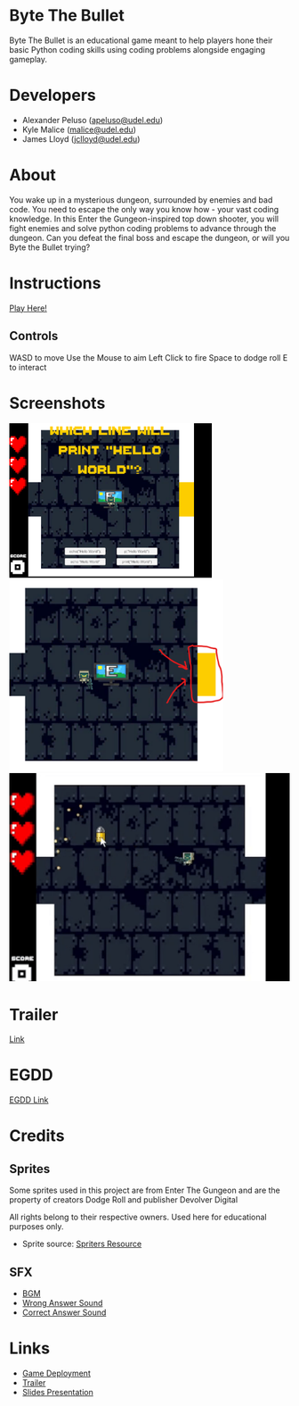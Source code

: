 # Byte The Bullet
Byte The Bullet is an educational game meant to help players hone their basic Python coding skills using coding problems alongside engaging gameplay.

# Developers
- Alexander Peluso (apeluso@udel.edu)
- Kyle Malice (malice@udel.edu)
- James Lloyd (jclloyd@udel.edu)

# About
You wake up in a mysterious dungeon, surrounded by enemies and bad code. You need to escape the only way you know how - your vast coding knowledge. In this Enter the Gungeon-inspired top down shooter, you will fight enemies and solve python coding problems to advance through the dungeon. Can you defeat the final boss and escape the dungeon, or will you Byte the Bullet trying?

# Instructions
[Play Here!](https://apeluso03.github.io/Byte_The_Bullet/)
## Controls
WASD to move
Use the Mouse to aim
Left Click to fire
Space to dodge roll
E to interact

# Screenshots
![Screenshot of a question being answered](docs/Screenshot1.png)<br>
![Screenshot of locked question room](docs/Screenshot2.png)<br>
![Screenshot of player fighting an enemy](docs/Screenshot3.png)

# Trailer
[Link](https://www.youtube.com/watch?v=-QafAWPW3FY&ab_channel=apel)

# EGDD
[EGDD Link](https://github.com/apeluso03/Byte_The_Bullet/blob/main/docs/egdd.md)

# Credits
## Sprites
Some sprites used in this project are from Enter The Gungeon and are the property of creators Dodge Roll and publisher Devolver Digital

All rights belong to their respective owners. Used here for educational purposes only.

- Sprite source: [Spriters Resource](https://www.spriters-resource.com/pc_computer/enterthegungeon/)

## SFX
- [BGM](https://www.fesliyanstudios.com/royalty-free-music/download/8-bit-adventure/2282)
- [Wrong Answer Sound](https://pixabay.com/sound-effects/wronganswer-37702/)
- [Correct Answer Sound](https://pixabay.com/sound-effects/correct-choice-43861/)

# Links
- [Game Deployment](https://apeluso03.github.io/Byte_The_Bullet/)
- [Trailer](https://www.youtube.com/watch?v=-QafAWPW3FY&ab_channel=apel)
- [Slides Presentation](https://docs.google.com/presentation/d/1IABZwwn1UUpvBmw21MLisPKcqVkrgqSdMTJ2ehTQ2tQ/edit?slide=id.p#slide=id.p)
